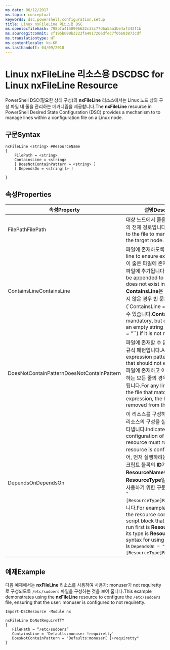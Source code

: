 ```yaml
---
ms.date: 06/12/2017
ms.topic: conceptual
keywords: dsc,powershell,configuration,setup
title: Linux nxFileLine 리소스용 DSC
ms.openlocfilehash: 798bfa4150996622c33c77d6a5aa3be4af342f1b
ms.sourcegitcommit: cf195b090b3223fa4917206dfec7f0b603873cdf
ms.translationtype: HT
ms.contentlocale: ko-KR
ms.lasthandoff: 04/09/2018
---
```

# <a name="dsc-for-linux-nxfileline-resource"></a><span data-ttu-id="6e534-103">Linux nxFileLine 리소스용 DSC</span><span class="sxs-lookup"><span data-stu-id="6e534-103">DSC for Linux nxFileLine Resource</span></span>

<span data-ttu-id="6e534-104">PowerShell DSC(필요한 상태 구성)의 **nxFileLine** 리소스에서는 Linux 노드 상의 구성 파일 내 줄을 관리하는 메커니즘을 제공합니다.</span><span class="sxs-lookup"><span data-stu-id="6e534-104">The **nxFileLine** resource in PowerShell Desired State Configuration (DSC) provides a mechanism to to manage lines within a configuration file on a Linux node.</span></span>

## <a name="syntax"></a><span data-ttu-id="6e534-105">구문</span><span class="sxs-lookup"><span data-stu-id="6e534-105">Syntax</span></span>

```
nxFileLine <string> #ResourceName
{
    FilePath = <string>
    ContainsLine = <string>
    [ DoesNotContainPattern = <string> ]
    [ DependsOn = <string[]> ]

}
```

## <a name="properties"></a><span data-ttu-id="6e534-106">속성</span><span class="sxs-lookup"><span data-stu-id="6e534-106">Properties</span></span>

|  <span data-ttu-id="6e534-107">속성</span><span class="sxs-lookup"><span data-stu-id="6e534-107">Property</span></span> |  <span data-ttu-id="6e534-108">설명</span><span class="sxs-lookup"><span data-stu-id="6e534-108">Description</span></span> |
|---|---|
| <span data-ttu-id="6e534-109">FilePath</span><span class="sxs-lookup"><span data-stu-id="6e534-109">FilePath</span></span>| <span data-ttu-id="6e534-110">대상 노드에서 줄을 관리하는 파일의 전체 경로입니다.</span><span class="sxs-lookup"><span data-stu-id="6e534-110">The full path to the file to manage lines in on the target node.</span></span>|
| <span data-ttu-id="6e534-111">ContainsLine</span><span class="sxs-lookup"><span data-stu-id="6e534-111">ContainsLine</span></span>| <span data-ttu-id="6e534-112">파일에 존재하도록 할 줄입니다.</span><span class="sxs-lookup"><span data-stu-id="6e534-112">A line to ensure exists in the file.</span></span> <span data-ttu-id="6e534-113">이 줄은 파일에 존재하지 않는 경우 파일에 추가됩니다.</span><span class="sxs-lookup"><span data-stu-id="6e534-113">This line will be appended to the file if it does not exist in the file.</span></span> <span data-ttu-id="6e534-114">**ContainsLine**은 필수지만 필요하지 않은 경우 빈 문자열(\`ContainsLine = ‘’\`\`)로 설정할 수 있습니다.</span><span class="sxs-lookup"><span data-stu-id="6e534-114">**ContainsLine** is mandatory, but can be set to an empty string (\`ContainsLine = ‘’\`\`) if it is not needed.</span></span>|
| <span data-ttu-id="6e534-115">DoesNotContainPattern</span><span class="sxs-lookup"><span data-stu-id="6e534-115">DoesNotContainPattern</span></span>| <span data-ttu-id="6e534-116">파일에 존재할 수 없는 줄에 대한 정규식 패턴입니다.</span><span class="sxs-lookup"><span data-stu-id="6e534-116">A regular expression pattern for lines that should not exist in the file.</span></span> <span data-ttu-id="6e534-117">파일에 존재하고 이 정규식과 일치하는 모든 줄의 경우 파일에서 제거됩니다.</span><span class="sxs-lookup"><span data-stu-id="6e534-117">For any lines that exist in the file that match this regular expression, the line will be removed from the file.</span></span>|
| <span data-ttu-id="6e534-118">DependsOn</span><span class="sxs-lookup"><span data-stu-id="6e534-118">DependsOn</span></span> | <span data-ttu-id="6e534-119">이 리소스를 구성하려면 먼저 다른 리소스의 구성을 실행해야 함을 나타냅니다.</span><span class="sxs-lookup"><span data-stu-id="6e534-119">Indicates that the configuration of another resource must run before this resource is configured.</span></span> <span data-ttu-id="6e534-120">예를 들어, 먼저 실행하려는 리소스 구성 스크립트 블록의 **ID**가 **ResourceName**이고 해당 형식이 **ResourceType**일 경우, 이 속성을 사용하기 위한 구문은 `DependsOn = "[ResourceType]ResourceName"`입니다.</span><span class="sxs-lookup"><span data-stu-id="6e534-120">For example, if the **ID** of the resource configuration script block that you want to run first is **ResourceName** and its type is **ResourceType**, the syntax for using this property is `DependsOn = "[ResourceType]ResourceName"`.</span></span>|

## <a name="example"></a><span data-ttu-id="6e534-121">예제</span><span class="sxs-lookup"><span data-stu-id="6e534-121">Example</span></span>

<span data-ttu-id="6e534-122">다음 예제에서는 **nxFileLine** 리소스를 사용하여 사용자: monuser가 not requiretty로 구성되도록 `/etc/sudoers` 파일을 구성하는 것을 보여 줍니다.</span><span class="sxs-lookup"><span data-stu-id="6e534-122">This example demonstrates using the **nxFileLine** resource to configure the `/etc/sudoers` file, ensuring that the user: monuser is configured to not requiretty.</span></span>

```
Import-DSCResource -Module nx

nxFileLine DoNotRequireTTY
{
   FilePath = “/etc/sudoers”
   ContainsLine = 'Defaults:monuser !requiretty'
   DoesNotContainPattern = "Defaults:monuser[ ]+requiretty"
}
```